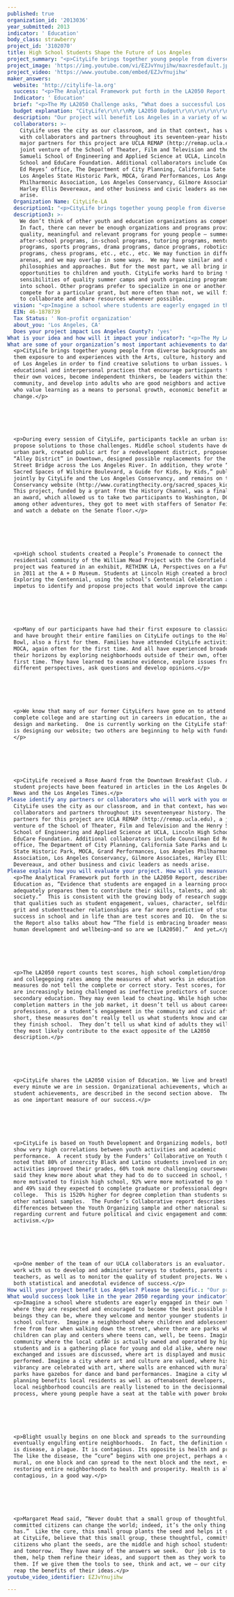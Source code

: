 ```yaml
---
published: true
organization_id: '2013036'
year_submitted: 2013
indicator: ' Education'
body_class: strawberry
project_id: '3102070'
title: High School Students Shape the Future of Los Angeles
project_summary: "<p>CityLife brings together young people from diverse backgrounds and offers them exposure to and experiences with the Arts, culture, history and politics of Los Angeles in order to find creative solutions to urban issues. We promote educational and interpersonal practices that encourage participants to find their own voices, become independent thinkers, be leaders within their community, and develop into adults who are good neighbors and active citizens who value learning as a means to personal growth, economic benefit and social change.</p>\r\n\r\n<p>During every session of CityLife, participants tackle an urban issue and propose solutions to those challenges. Middle school students have designed an urban park, created public art for a redevelopment district, proposed an “Alley District” in Downtown, designed possible replacements for the 6th Street Bridge across the Los Angeles River. In addition, they wrote “The Sacred Spaces of Wilshire Boulevard, a Guide for Kids, by Kids,” published jointly by CityLife and the Los Angeles Conservancy, and remains on the Conservancy website (http://www.curatingthecity.org/sacred_spaces_kids.pdf). This project, funded by a grant from the History Channel, was a finalist for an award, which allowed us to take two participants to Washington, DC, where, among other adventures, they got to meet with staffers of Senator Feinstein and watch a debate on the Senate floor.</p>\r\n\r\n<p>High school students created a People’s Promenade to connect the residential community of the William Mead Project with the Cornfield. This project was featured in an exhibit, RETHINK LA, Perspectives on a Future City, in 2011 at the A + D Museum. Students at Lincoln High created a brochure, Exploring the Centennial, using the school’s Centennial Celebration as the impetus to identify and propose projects that would improve the campus.</p>\r\n\r\n<p>Many of our participants have had their first exposure to classical music and have brought their entire families on CityLife outings to the Hollywood Bowl, also a first for them. Families have attended CityLife activities at MOCA, again often for the first time. And all have experienced broadening their horizons by exploring neighborhoods outside of their own, often for the first time. They have learned to examine evidence, explore issues from different perspectives, ask questions and develop opinions.</p>\r\n\r\n<p>We know that many of our former CityLifers have gone on to attend and complete college and are starting out in careers in education, the arts, web design and marketing.  One is currently working on the CityLife staff; another is designing our website; two others are beginning to help with fundraising. </p>\r\n\r\n<p>CityLife received a Rose Award from the Downtown Breakfast Club. And student projects have been featured in articles in the Los Angeles Downtown News and the Los Angeles Times.</p>   "
project_image: 'https://img.youtube.com/vi/EZJvYnujihw/maxresdefault.jpg'
project_video: 'https://www.youtube.com/embed/EZJvYnujihw'
maker_answers:
  website: 'http://citylife-la.org'
  success: "<p>The Analytical Framework put forth in the LA2050 Report, describes Education as, “Evidence that students are engaged in a learning process that adequately prepares them to contribute their skills, talents, and abilities to society.”  This is consistent with the growing body of research suggesting that qualities such as student engagement, values, character, self-discipline, grit and student-teacher relationships are far more predictive of student success in school and in life than are test scores and IQ.  On the same page, the Report also talks about how “The field is embracing broader measures of human development and well-being–and so are we [LA2050].”  And yet…</p> \r\n\r\n<p>The LA2050 report counts test scores, high school completion/drop rates, and college-going rates among the measures of what works in education. Those measures do not tell the complete or correct story. Test scores, for example, are increasingly being challenged as ineffective predictors of success in post secondary education. They may even lead to cheating. While high school completion matters in the job market, it doesn’t tell us about careers or professions, or a student’s engagement in the community and civic affairs. In short, these measures don’t really tell us what students know and can do when they finish school.  They don’t tell us what kind of adults they will be. And they most likely contribute to the exact opposite of the LA2050 description.</p> \r\n\r\n<p>CityLife shares the LA2050 vision of Education. We live and breathe it every minute we are in session. Organizational achievements, which are really student achievements, are described in the second section above.  These serve as one important measure of our success.</p> \r\n\r\n<p>CityLife is based on Youth Development and Organizing models, both of which show very high correlations between youth activities and academic performance.  A recent study by the Funders’ Collaborative on Youth Organizing noted that 80% of inner-city Black and Latino students involved in organizing activities improved their grades, 60% took more challenging coursework, 91% said they knew more about what they had to do to succeed in school, 95% were more motivated to finish high school, 92% were more motivated to go to college and 49% said they expected to complete graduate or professional degrees beyond college.  This is 15-20% higher for degree completion than students surveyed in other national samples.  The Funder’s Collaborative report describes similar differences between the Youth Organizing sample and other national samples regarding current and future political and civic engagement and commitment to activism.</p>  \r\n\r\n<p>One member of the team of our UCLA collaborators is an evaluator.  He will work with us to develop and administer surveys to students, parents and teachers, as well as to monitor the quality of student projects. We will have both statistical and anecdotal evidence of success.</p> "
  Indicator: ' Education'
  brief: "<p>The My LA2050 Challenge asks, “What does a successful Los Angeles look like to you?” Our idea at CityLife is to encourage the youth of Los Angeles to answer this question.  The My LA2050 Challenge invites us “…to dream of the most innovative and creative ways to tackle Los Angeles’ biggest problems.”  Our idea at CityLife is to offer the tools to enable the youth of Los Angeles to dream of possibilities, and to empower them to work to make their dreams a reality. </p>  \r\n\r\n<p>CityLife has offered, throughout its 17-year history, summer camp and after-school programs.  Recently we have partnered with LAUSD to offer an English/Humanities course at Lincoln High School, during school hours and extending into after-school.</p>\r\n\r\n<p>The CityLife students at Lincoln High School are currently exploring urban planning issues related to the proposed Cornfield/Arroyo Seco Specific Plan (CASP) for redevelopment of the areas around the Los Angeles State Historic Park (The Cornfield), between downtown and the Los Angeles River. Working closely with our staff as well as faculty and grad students from the UCLA REMAP project, they are researching the past—what was here before, what remains, what has been lost, what should be kept or restored. They are studying what effect the CASP will have on the future – on people in the immediate area, and on their community across the River in Lincoln Heights, even though it is not in the CASP area. They are discussing and proposing issues and ideas that are important for communities for all people, as well as what kinds of businesses, amenities, services, etc., make for a better city.</p> \r\n\r\n<p>Research and discussion are just the beginning of the process.  The CityLife students are creating an interactive digital mural as a means to present their ideas and also to engage the general community in the discussion. The mural consists of images created and photographed by students, with explanatory narrative written by students.  On the one hand, the mural fits right in with the rich mural tradition in Los Angeles.  On the other hand, it brings the tradition fully into the 21st Century, with its digital capacity of actually engaging viewers.  Motion tracking cameras will enable viewers to manipulate the content of the mural.  By waving a hand, the viewer can bring forward information about the CASP; by moving in another direction, the viewer can see the old Southern Pacific train yard (former use of the land where the Cornfield is located); yet another motion can help the viewer see into the future to analyze several alternative solutions to an urban problem. In fact, the mural is a tool for creative expression and community interaction about local urban planning issues. Our colleagues at UCLA are developing the technology, with input from the students. So in addition to being thinkers and artists, they are part of the research team of a major university!</p>  \r\n\r\n<p>This first mural, which will be projected onto a screen at The Cornfield, will be presented by the students on May 30, 2013. For this project, students receive high school credits in English and community service.  More important, this entire process will change the way students approach problems. They will become hands-on participants in innovative solutions.</p>\r\n\r\n<p>Our idea is to continue this project on several levels, all the while creating different ways of seeing, thinking and acting.</p>\r\n\r\n<p>•\tBegin work with a summer program for incoming 9th graders, with current CityLife students acting as mentors for the new students.</p> \r\n\r\n<p>•\tWork next year primarily within one Small Learning Community at Lincoln, in an effort to have a broader, positive impact on the school culture, which in turn, will increase student engagement and performance.</p> \r\n\r\n<p>•\tExpand upon the work of this year’s students. Each project will end with an official public presentation and include the question, “What’s next?” as a starting point for the following group’s project.</p> \r\n\r\n<p>•\tWork toward including students in other high schools, having our students make presentations at neighboring schools, encouraging students to become involved and develop comparable projects, and mentor them as they get going.</p> \r\n\r\n<p>•\tCreate a seat at the table for young people early in the planning process.</p> \r\n\r\n<p>We believe that by working with teachers and administrators, as well as students, at Lincoln High, school culture will improve, student performance will increase, college attendance and job-readiness will increase, AND the CityLife alums will become active citizens and play a leadership role in in finding innovative solutions to urban planning issues in their communities.</p>"
  budget explanation: "CityLife\r\n\r\nMy LA2050 Budget\r\n\r\n\r\n\r\nThis budget covers primarily a new summer session in July 2013, with some carry-over, in staff figures, to the 2013-14 school year, which begins in August 2013.  Calculations are based on the following:\r\n\r\n•\t3 summer sessions of 2 weeks each, for a total of 6 weeks for students;\r\n•\t100 students per session, for a total of 300 students for the summer;\r\n•\t1 extra week of training and preparation, for a total of 7 weeks for staff;\r\n•\t25 students throughout the 2013-14 school year.\r\n\r\n\r\n\r\nSTAFF\t\t\t\r\nSalaried Staff\t\t\t\r\n   Site Coordinator\t\t             40,000\t\r\n   Taxes & Benefits\t                       8,000\t\r\nSeasonal & Contractors\t\t\t\r\n   Executive Director\t\t             15,000\t\r\n   Counselor 2\t                               6,300\t\r\n\tCounselor 1\t                               2,800\t\r\n\tCounselor 0\t                               4,900\t\r\n\tVisiting Artists\t                       5,400\t\r\nSUBTOTAL STAFF\t                                                       82,400\r\n\t\t\t\r\nPROGRAM\t\t\t\r\n\tMaterials & Supplies [1]          1,000\t\r\n\tFood – lunch, snacks [2]        7,600\t\r\n\tTransportation [3]         \t       4,000\t\r\n\tInsurance [4] \t\t\t\t       0\t\r\nSUBTOTAL PROGRAM\t\t                                        12,600\r\n\t\t\t\r\nSUBTOTAL SUMMER SESSION\t\t\t\t\t95,000\r\n\t\t\t\r\nADMINISTRATION\t\t\t\r\n\tGrand Performances Fee [5]\t 5,000\t\r\nSUBTOTAL ADMINISTRATION\t\t\t                   5,000\r\n\t\t\t\r\nGRAND TOTAL\t\t\t                                           $ 100,000\r\n\r\nNOTES:\r\n1.\tThis is a partial amount. UCLA, EduCare & Lincoln High will provide the rest.\r\n2.\t$5.19 is the current reimbursement rate. This figure is approximately half the total. EduCare will provide the rest, and possibly the entire amount.  If they do, we will add breakfast. The actual figure is $7,785. We’ve lowered it to $7,600 in order to keep the Grand Total to an even $100,000.\r\n3.\tTransportation is for outings on the Dash, Metro and public busses.\r\n4.\tInsurance is covered by our year-round liability policy.\r\n5.\tGrand Performances provides our 501(c)(3) status as our Fiscal Sponsor.\r\n\r\n<p> Details and formatting are much clearer on our spreadsheet, which we will be happy to provide.</p>\r\n"
  description: "Our project will benefit Los Angeles in a variety of ways. \r\n\r\n•\tCityLife students-as-adults will know how to access “City Hall” and the planning process in order to provide input into the urban planning process.\r\n\r\n•\tBecause CityLife students will understand the importance of the arts and their role in building and maintaining strong communities, they will support and protect various arts projects in their communities as well as throughout the city.\r\n\r\n•\tCityLife students will “spread the word,” reaching out to and working with students in neighboring communities.\r\n\r\n•\tCityLife students will become well educated citizens of the future, which according to the LA2050 Report, is the first step toward improving the City.\r\n\r\n•\tCityLife students will learn about a whole range of career possibilities in urban planning, politics and government, and related fields such as urban planning, architecture, law (land use…), environmental engineering, the arts and more.\r\n\r\n•\tPerhaps some CityLife students-as-adults will run for office and become public servants.\r\n\r\n•\tCityLife students will help improve the quality of their neighborhoods and communities through bottom-up rather than top-down policies, planning and activities. Each time one neighborhood improves, it has a positive impact on the surrounding neighborhoods.\r\n\r\n•\tCityLife projects and murals will bring information, interaction, beauty, whimsy and art to the community.\r\n\r\n•\tCityLife alums will model their varied and innovative ways of seeing, thinking and acting.\t\r\n"
  collaborators: >-
    CityLife uses the city as our classroom, and in that context, has worked
    with collaborators and partners throughout its seventeen-year history. The
    major partners for this project are UCLA REMAP (http://remap.ucla.edu), a
    joint venture of the School of Theater, Film and Television and the Henry
    Samueli School of Engineering and Applied Science at UCLA, Lincoln High
    School and EduCare Foundation. Additional collaborators include Councilman
    Ed Reyes’ office, The Department of City Planning, California Sate Parks and
    Los Angeles State Historic Park, MOCA, Grand Performances, Los Angeles
    Philharmonic Association, Los Angeles Conservancy, Gilmore Associates,
    Harley Ellis Devereaux, and other business and civic leaders as needs
    arise.     
  Organization Name: CityLife-LA
  description1: "<p>CityLife brings together young people from diverse backgrounds and offers them exposure to and experiences with the Arts, culture, history and politics of Los Angeles in order to find creative solutions to urban issues. We promote educational and interpersonal practices that encourage participants to find their own voices, become independent thinkers, be leaders within their community, and develop into adults who are good neighbors and active citizens who value learning as a means to personal growth, economic benefit and social change.</p>\r\n\r\n<p>During every session of CityLife, participants tackle an urban issue and propose solutions to those challenges. Middle school students have designed an urban park, created public art for a redevelopment district, proposed an “Alley District” in Downtown, designed possible replacements for the 6th Street Bridge across the Los Angeles River. In addition, they wrote “The Sacred Spaces of Wilshire Boulevard, a Guide for Kids, by Kids,” published jointly by CityLife and the Los Angeles Conservancy, and remains on the Conservancy website (http://www.curatingthecity.org/sacred_spaces_kids.pdf). This project, funded by a grant from the History Channel, was a finalist for an award, which allowed us to take two participants to Washington, DC, where, among other adventures, they got to meet with staffers of Senator Feinstein and watch a debate on the Senate floor.</p>\r\n\r\n<p>High school students created a People’s Promenade to connect the residential community of the William Mead Project with the Cornfield. This project was featured in an exhibit, RETHINK LA, Perspectives on a Future City, in 2011 at the A + D Museum. Students at Lincoln High created a brochure, Exploring the Centennial, using the school’s Centennial Celebration as the impetus to identify and propose projects that would improve the campus.</p>\r\n\r\n<p>Many of our participants have had their first exposure to classical music and have brought their entire families on CityLife outings to the Hollywood Bowl, also a first for them. Families have attended CityLife activities at MOCA, again often for the first time. And all have experienced broadening their horizons by exploring neighborhoods outside of their own, often for the first time. They have learned to examine evidence, explore issues from different perspectives, ask questions and develop opinions.</p>\r\n\r\n<p>We know that many of our former CityLifers have gone on to attend and complete college and are starting out in careers in education, the arts, web design and marketing.  One is currently working on the CityLife staff; another is designing our website; two others are beginning to help with fundraising. </p>\r\n\r\n<p>CityLife received a Rose Award from the Downtown Breakfast Club. And student projects have been featured in articles in the Los Angeles Downtown News and the Los Angeles Times.</p>   "
  description3: >-
    We don’t think of other youth and education organizations as competition. 
    In fact, there can never be enough organizations and programs providing
    quality, meaningful and relevant programs for young people – summer camps,
    after-school programs, in-school programs, tutoring programs, mentoring
    programs, sports programs, drama programs, dance programs, robotics
    programs, chess programs, etc., etc., etc. We may function in different
    arenas, and we may overlap in some ways.  We may have similar and differing
    philosophies and approaches. But for the most part, we all bring important
    opportunities to children and youth. CityLife works hard to bring the
    sensibilities of quality summer camps and youth organizing programs directly
    into school. Other programs prefer to specialize in one or another. We may
    compete for a particular grant, but more often than not, we will find ways
    to collaborate and share resources whenever possible.
  vision: "<p>Imagine a school where students are eagerly engaged in their own learning, where they are respected and encouraged to become the best possible human beings they can be, where they welcome and mentor younger students into the school culture.  Imagine a neighborhood where children and adolescents are free from fear when walking down the street, where there are parks where children can play and centers where teens can, well, be teens. Imagine a community where the local café is actually owned and operated by high school students and is a gathering place for young and old alike, where news is exchanged and issues are discussed, where art is displayed and music is performed. Imagine a city where art and culture are valued, where history and vibrancy are celebrated with art, where walls are enhanced with murals, where parks have gazebos for dance and band performances. Imagine a city where planning benefits local residents as well as often-absent developers, where local neighborhood councils are really listened to in the decision-making process, where young people have a seat at the table with power brokers.</p>\r\n\r\n<p>Blight usually begins on one block and spreads to the surrounding blocks, eventually engulfing entire neighborhoods.  In fact, the definition of blight is disease, a plague. It is contagious. Its opposite is health and prosperity. The like the disease, the “cure” begins with one project, perhaps a digital mural, on one block and can spread to the next block and the next, eventually restoring entire neighborhoods to health and prosperity. Health is also contagious, in a good way.</p>\r\n\r\n<p>Margaret Mead said, “Never doubt that a small group of thoughtful, committed citizens can change the world; indeed, it’s the only thing that ever has.”  Like the cure, this small group plants the seed and helps it grow. We, at CityLife, believe that this small group, these thoughtful, committed citizens who plant the seeds, are the middle and high school students of today and tomorrow.  They have many of the answers we seek.  Our job is to listen to them, help them refine their ideas, and support them as they work to implement them. If we give them the tools to see, think and act, we – our city – will reap the benefits of their ideas.</p>"
  EIN: 46-1878739
  Tax Status: ' Non-profit organization'
  about_you: 'Los Angeles, CA'
  Does your project impact Los Angeles County?: 'yes'
What is your idea and how will it impact your indicator?: "<p>The My LA2050 Challenge asks, “What does a successful Los Angeles look like to you?” Our idea at CityLife is to encourage the youth of Los Angeles to answer this question.  The My LA2050 Challenge invites us “…to dream of the most innovative and creative ways to tackle Los Angeles’ biggest problems.”  Our idea at CityLife is to offer the tools to enable the youth of Los Angeles to dream of possibilities, and to empower them to work to make their dreams a reality. </p>  \n\n\n\n\n\n<p>CityLife has offered, throughout its 17year history, summer camp and afterschool programs.  Recently we have partnered with LAUSD to offer an English/Humanities course at Lincoln High School, during school hours and extending into afterschool.</p>\n\n\n\n\n\n<p>The CityLife students at Lincoln High School are currently exploring urban planning issues related to the proposed Cornfield/Arroyo Seco Specific Plan (CASP) for redevelopment of the areas around the Los Angeles State Historic Park (The Cornfield), between downtown and the Los Angeles River. Working closely with our staff as well as faculty and grad students from the UCLA REMAP project, they are researching the past—what was here before, what remains, what has been lost, what should be kept or restored. They are studying what effect the CASP will have on the future — on people in the immediate area, and on their community across the River in Lincoln Heights, even though it is not in the CASP area. They are discussing and proposing issues and ideas that are important for communities for all people, as well as what kinds of businesses, amenities, services, etc., make for a better city.</p> \n\n\n\n\n\n<p>Research and discussion are just the beginning of the process.  The CityLife students are creating an interactive digital mural as a means to present their ideas and also to engage the general community in the discussion. The mural consists of images created and photographed by students, with explanatory narrative written by students.  On the one hand, the mural fits right in with the rich mural tradition in Los Angeles.  On the other hand, it brings the tradition fully into the 21st Century, with its digital capacity of actually engaging viewers.  Motion tracking cameras will enable viewers to manipulate the content of the mural.  By waving a hand, the viewer can bring forward information about the CASP; by moving in another direction, the viewer can see the old Southern Pacific train yard (former use of the land where the Cornfield is located); yet another motion can help the viewer see into the future to analyze several alternative solutions to an urban problem. In fact, the mural is a tool for creative expression and community interaction about local urban planning issues. Our colleagues at UCLA are developing the technology, with input from the students. So in addition to being thinkers and artists, they are part of the research team of a major university!</p>  \n\n\n\n\n\n<p>This first mural, which will be projected onto a screen at The Cornfield, will be presented by the students on May 30, 2013. For this project, students receive high school credits in English and community service.  More important, this entire process will change the way students approach problems. They will become handson participants in innovative solutions.</p>\n\n\n\n\n\n<p>Our idea is to continue this project on several levels, all the while creating different ways of seeing, thinking and acting.</p>\n\n\n\n\n\n<p>*\tBegin work with a summer program for incoming 9th graders, with current CityLife students acting as mentors for the new students.</p> \n\n\n\n\n\n<p>*\tWork next year primarily within one Small Learning Community at Lincoln, in an effort to have a broader, positive impact on the school culture, which in turn, will increase student engagement and performance.</p> \n\n\n\n\n\n<p>*\tExpand upon the work of this year’s students. Each project will end with an official public presentation and include the question, “What’s next?” as a starting point for the following group’s project.</p> \n\n\n\n\n\n<p>*\tWork toward including students in other high schools, having our students make presentations at neighboring schools, encouraging students to become involved and develop comparable projects, and mentor them as they get going.</p> \n\n\n\n\n\n<p>*\tCreate a seat at the table for young people early in the planning process.</p> \n\n\n\n\n\n<p>We believe that by working with teachers and administrators, as well as students, at Lincoln High, school culture will improve, student performance will increase, college attendance and jobreadiness will increase, AND the CityLife alums will become active citizens and play a leadership role in in finding innovative solutions to urban planning issues in their communities.</p>"
What are some of your organization’s most important achievements to date?: >-
  <p>CityLife brings together young people from diverse backgrounds and offers
  them exposure to and experiences with the Arts, culture, history and politics
  of Los Angeles in order to find creative solutions to urban issues. We promote
  educational and interpersonal practices that encourage participants to find
  their own voices, become independent thinkers, be leaders within their
  community, and develop into adults who are good neighbors and active citizens
  who value learning as a means to personal growth, economic benefit and social
  change.</p>






  <p>During every session of CityLife, participants tackle an urban issue and
  propose solutions to those challenges. Middle school students have designed an
  urban park, created public art for a redevelopment district, proposed an
  “Alley District” in Downtown, designed possible replacements for the 6th
  Street Bridge across the Los Angeles River. In addition, they wrote “The
  Sacred Spaces of Wilshire Boulevard, a Guide for Kids, by Kids,” published
  jointly by CityLife and the Los Angeles Conservancy, and remains on the
  Conservancy website (http://www.curatingthecity.org/sacred_spaces_kids.pdf).
  This project, funded by a grant from the History Channel, was a finalist for
  an award, which allowed us to take two participants to Washington, DC, where,
  among other adventures, they got to meet with staffers of Senator Feinstein
  and watch a debate on the Senate floor.</p>






  <p>High school students created a People’s Promenade to connect the
  residential community of the William Mead Project with the Cornfield. This
  project was featured in an exhibit, RETHINK LA, Perspectives on a Future City,
  in 2011 at the A + D Museum. Students at Lincoln High created a brochure,
  Exploring the Centennial, using the school’s Centennial Celebration as the
  impetus to identify and propose projects that would improve the campus.</p>






  <p>Many of our participants have had their first exposure to classical music
  and have brought their entire families on CityLife outings to the Hollywood
  Bowl, also a first for them. Families have attended CityLife activities at
  MOCA, again often for the first time. And all have experienced broadening
  their horizons by exploring neighborhoods outside of their own, often for the
  first time. They have learned to examine evidence, explore issues from
  different perspectives, ask questions and develop opinions.</p>






  <p>We know that many of our former CityLifers have gone on to attend and
  complete college and are starting out in careers in education, the arts, web
  design and marketing.  One is currently working on the CityLife staff; another
  is designing our website; two others are beginning to help with fundraising.
  </p>






  <p>CityLife received a Rose Award from the Downtown Breakfast Club. And
  student projects have been featured in articles in the Los Angeles Downtown
  News and the Los Angeles Times.</p>   
Please identify any partners or collaborators who will work with you on this project.: >-
  CityLife uses the city as our classroom, and in that context, has worked with
  collaborators and partners throughout its seventeenyear history. The major
  partners for this project are UCLA REMAP (http://remap.ucla.edu), a joint
  venture of the School of Theater, Film and Television and the Henry Samueli
  School of Engineering and Applied Science at UCLA, Lincoln High School and
  EduCare Foundation. Additional collaborators include Councilman Ed Reyes’
  office, The Department of City Planning, California Sate Parks and Los Angeles
  State Historic Park, MOCA, Grand Performances, Los Angeles Philharmonic
  Association, Los Angeles Conservancy, Gilmore Associates, Harley Ellis
  Devereaux, and other business and civic leaders as needs arise.     
Please explain how you will evaluate your project. How will you measure success?: >-
  <p>The Analytical Framework put forth in the LA2050 Report, describes
  Education as, “Evidence that students are engaged in a learning process that
  adequately prepares them to contribute their skills, talents, and abilities to
  society.”  This is consistent with the growing body of research suggesting
  that qualities such as student engagement, values, character, selfdiscipline,
  grit and studentteacher relationships are far more predictive of student
  success in school and in life than are test scores and IQ.  On the same page,
  the Report also talks about how “The field is embracing broader measures of
  human development and wellbeing—and so are we [LA2050].”  And yet…</p> 






  <p>The LA2050 report counts test scores, high school completion/drop rates,
  and collegegoing rates among the measures of what works in education. Those
  measures do not tell the complete or correct story. Test scores, for example,
  are increasingly being challenged as ineffective predictors of success in post
  secondary education. They may even lead to cheating. While high school
  completion matters in the job market, it doesn’t tell us about careers or
  professions, or a student’s engagement in the community and civic affairs. In
  short, these measures don’t really tell us what students know and can do when
  they finish school.  They don’t tell us what kind of adults they will be. And
  they most likely contribute to the exact opposite of the LA2050
  description.</p> 






  <p>CityLife shares the LA2050 vision of Education. We live and breathe it
  every minute we are in session. Organizational achievements, which are really
  student achievements, are described in the second section above.  These serve
  as one important measure of our success.</p> 






  <p>CityLife is based on Youth Development and Organizing models, both of which
  show very high correlations between youth activities and academic
  performance.  A recent study by the Funders’ Collaborative on Youth Organizing
  noted that 80% of innercity Black and Latino students involved in organizing
  activities improved their grades, 60% took more challenging coursework, 91%
  said they knew more about what they had to do to succeed in school, 95% were
  more motivated to finish high school, 92% were more motivated to go to college
  and 49% said they expected to complete graduate or professional degrees beyond
  college.  This is 1520% higher for degree completion than students surveyed in
  other national samples.  The Funder’s Collaborative report describes similar
  differences between the Youth Organizing sample and other national samples
  regarding current and future political and civic engagement and commitment to
  activism.</p>  






  <p>One member of the team of our UCLA collaborators is an evaluator.  He will
  work with us to develop and administer surveys to students, parents and
  teachers, as well as to monitor the quality of student projects. We will have
  both statistical and anecdotal evidence of success.</p> 
How will your project benefit Los Angeles? Please be specific.: "Our project will benefit Los Angeles in a variety of ways. \n\n\n\n\n\n*\tCityLife studentsasadults will know how to access “City Hall” and the planning process in order to provide input into the urban planning process.\n\n\n\n\n\n*\tBecause CityLife students will understand the importance of the arts and their role in building and maintaining strong communities, they will support and protect various arts projects in their communities as well as throughout the city.\n\n\n\n\n\n*\tCityLife students will “spread the word,” reaching out to and working with students in neighboring communities.\n\n\n\n\n\n*\tCityLife students will become well educated citizens of the future, which according to the LA2050 Report, is the first step toward improving the City.\n\n\n\n\n\n*\tCityLife students will learn about a whole range of career possibilities in urban planning, politics and government, and related fields such as urban planning, architecture, law (land use…), environmental engineering, the arts and more.\n\n\n\n\n\n*\tPerhaps some CityLife studentsasadults will run for office and become public servants.\n\n\n\n\n\n*\tCityLife students will help improve the quality of their neighborhoods and communities through bottomup rather than topdown policies, planning and activities. Each time one neighborhood improves, it has a positive impact on the surrounding neighborhoods.\n\n\n\n\n\n*\tCityLife projects and murals will bring information, interaction, beauty, whimsy and art to the community.\n\n\n\n\n\n*\tCityLife alums will model their varied and innovative ways of seeing, thinking and acting.\t\n\n\n"
What would success look like in the year 2050 regarding your indicator?: >-
  <p>Imagine a school where students are eagerly engaged in their own learning,
  where they are respected and encouraged to become the best possible human
  beings they can be, where they welcome and mentor younger students into the
  school culture.  Imagine a neighborhood where children and adolescents are
  free from fear when walking down the street, where there are parks where
  children can play and centers where teens can, well, be teens. Imagine a
  community where the local cafÃ© is actually owned and operated by high school
  students and is a gathering place for young and old alike, where news is
  exchanged and issues are discussed, where art is displayed and music is
  performed. Imagine a city where art and culture are valued, where history and
  vibrancy are celebrated with art, where walls are enhanced with murals, where
  parks have gazebos for dance and band performances. Imagine a city where
  planning benefits local residents as well as oftenabsent developers, where
  local neighborhood councils are really listened to in the decisionmaking
  process, where young people have a seat at the table with power brokers.</p>






  <p>Blight usually begins on one block and spreads to the surrounding blocks,
  eventually engulfing entire neighborhoods.  In fact, the definition of blight
  is disease, a plague. It is contagious. Its opposite is health and prosperity.
  The like the disease, the “cure” begins with one project, perhaps a digital
  mural, on one block and can spread to the next block and the next, eventually
  restoring entire neighborhoods to health and prosperity. Health is also
  contagious, in a good way.</p>






  <p>Margaret Mead said, “Never doubt that a small group of thoughtful,
  committed citizens can change the world; indeed, it’s the only thing that ever
  has.”  Like the cure, this small group plants the seed and helps it grow. We,
  at CityLife, believe that this small group, these thoughtful, committed
  citizens who plant the seeds, are the middle and high school students of today
  and tomorrow.  They have many of the answers we seek.  Our job is to listen to
  them, help them refine their ideas, and support them as they work to implement
  them. If we give them the tools to see, think and act, we — our city — will
  reap the benefits of their ideas.</p>
youtube_video_identifier: EZJvYnujihw

---
```

